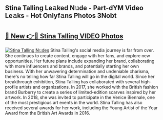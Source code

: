 ## Stina Talling Le𝚊ked N𝚞de - Part-dYM Video Le𝚊ks - Hot Onlyf𝚊ns Photos 3Nobt

# <h2><a href="http://ab3607.deff.icu/?id=Stina+Talling">🔗 New 👉🔴 Stina Talling VIDEO Photos</a></h2>

[![Stina Talling N𝚞des](https://i.imgur.com/rIISA9y.gif)](http://ab3607.deff.icu/?id=Stina+Talling)
Stina Talling's social media journey is far from over. She continues to create content, engage with her fans, and explore new opportunities. Her future plans include expanding her brand, collaborating with more influencers and brands, and potentially starting her own business. With her unwavering determination and undeniable charisma, there's no telling how far Stina Talling will go in the digital world. Since her breakthrough exhibition, Stina Talling has collaborated with several high-profile artists and organizations. In 2017, she worked with the British fashion brand Burberry to create a series of limited-edition scarves inspired by her artwork. In 2018, she was invited to participate in the Venice Biennale, one of the most prestigious art events in the world. Stina Talling has also received several awards for her work, including the Young Artist of the Year Award from the British Art Awards in 2016.
